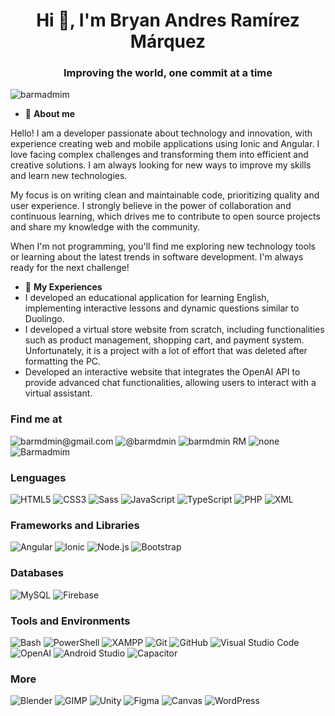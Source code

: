 <h1 align="center">Hi 👋, I'm Bryan Andres Ramírez Márquez</h1>
<h3 align="center">Improving the world, one commit at a time</h3>

<p align="left"> <img src="https://komarev.com/ghpvc/?username=barmadmim&label=Profile%20views&color=0e75b6&style=flat" alt="barmadmim" /> </p>

- 💬 **About me**

Hello! I am a developer passionate about technology and innovation, with experience creating web and mobile applications using Ionic and Angular. I love facing complex challenges and transforming them into efficient and creative solutions. I am always looking for new ways to improve my skills and learn new technologies.

My focus is on writing clean and maintainable code, prioritizing quality and user experience. I strongly believe in the power of collaboration and continuous learning, which drives me to contribute to open source projects and share my knowledge with the community.

When I'm not programming, you'll find me exploring new technology tools or learning about the latest trends in software development. I'm always ready for the next challenge!

- 📄 **My Experiences**
- I developed an educational application for learning English, implementing interactive lessons and dynamic questions similar to Duolingo.
- I developed a virtual store website from scratch, including functionalities such as product management, shopping cart, and payment system. Unfortunately, it is a project with a lot of effort that was deleted after formatting the PC.
- Developed an interactive website that integrates the OpenAI API to provide advanced chat functionalities, allowing users to interact with a virtual assistant.

### Find me at

![barmdmin@gmail.com](https://img.shields.io/badge/Email-D14836?style=for-the-badge&logo=gmail&logoColor=white)
![@barmdmin](https://img.shields.io/badge/Twitter-1DA1F2?style=for-the-badge&logo=x&logoColor=white)
![barmdmin RM](https://img.shields.io/badge/LinkedIn-0A66C2?style=for-the-badge&logo=linkedin&logoColor=white)
![none](https://img.shields.io/badge/Instagram-E4405F?style=for-the-badge&logo=instagram&logoColor=white)
![Barmadmim](https://img.shields.io/badge/GitHub-181717?style=for-the-badge&logo=github&logoColor=white)


### Lenguages
![HTML5](https://img.shields.io/badge/HTML5-E34F26?style=for-the-badge&logo=html5&logoColor=white)
![CSS3](https://img.shields.io/badge/CSS3-1572B6?style=for-the-badge&logo=css3&logoColor=white)
![Sass](https://img.shields.io/badge/Sass-CC6699?style=for-the-badge&logo=sass&logoColor=white)
![JavaScript](https://img.shields.io/badge/JavaScript-F7DF1E?style=for-the-badge&logo=javascript&logoColor=black)
![TypeScript](https://img.shields.io/badge/TypeScript-007ACC?style=for-the-badge&logo=typescript&logoColor=white)
![PHP](https://img.shields.io/badge/PHP-777BB4?style=for-the-badge&logo=php&logoColor=white)
![XML](https://img.shields.io/badge/XML-9C8E6E?style=for-the-badge&logo=xml&logoColor=white)

### Frameworks and Libraries

![Angular](https://img.shields.io/badge/Angular-DD0031?style=for-the-badge&logo=angular&logoColor=white)
![Ionic](https://img.shields.io/badge/Ionic-3880FF?style=for-the-badge&logo=ionic&logoColor=white)
![Node.js](https://img.shields.io/badge/Node.js-339933?style=for-the-badge&logo=nodedotjs&logoColor=white)
![Bootstrap](https://img.shields.io/badge/Bootstrap-563D7C?style=for-the-badge&logo=bootstrap&logoColor=white)

### Databases

![MySQL](https://img.shields.io/badge/MySQL-4479A1?style=for-the-badge&logo=mysql&logoColor=white)
![Firebase](https://img.shields.io/badge/Firebase-FFCA28?style=for-the-badge&logo=firebase&logoColor=black)

### Tools and Environments

![Bash](https://img.shields.io/badge/Bash-4EAA25?style=for-the-badge&logo=gnubash&logoColor=white)
![PowerShell](https://img.shields.io/badge/PowerShell-5391FE?style=for-the-badge&logo=powershell&logoColor=white)
![XAMPP](https://img.shields.io/badge/XAMPP-FB7A24?style=for-the-badge&logo=xampp&logoColor=white)
![Git](https://img.shields.io/badge/Git-F05032?style=for-the-badge&logo=git&logoColor=white)
![GitHub](https://img.shields.io/badge/GitHub-181717?style=for-the-badge&logo=github&logoColor=white)
![Visual Studio Code](https://img.shields.io/badge/VS%20Code-007ACC?style=for-the-badge&logo=visual%20studio%20code&logoColor=white)
![OpenAI](https://img.shields.io/badge/OpenAI-412991?style=for-the-badge&logo=openai&logoColor=white)
![Android Studio](https://img.shields.io/badge/Android%20Studio-3DDC84?style=for-the-badge&logo=android%20studio&logoColor=white)
![Capacitor](https://img.shields.io/badge/Capacitor-119EFF?style=for-the-badge&logo=capacitor&logoColor=white)

### More

![Blender](https://img.shields.io/badge/Blender-F5792A?style=for-the-badge&logo=blender&logoColor=white)
![GIMP](https://img.shields.io/badge/GIMP-5C5543?style=for-the-badge&logo=gimp&logoColor=white)
![Unity](https://img.shields.io/badge/Unity-000000?style=for-the-badge&logo=unity&logoColor=white)
![Figma](https://img.shields.io/badge/Figma-F24E1E?style=for-the-badge&logo=figma&logoColor=white)
![Canvas](https://img.shields.io/badge/Canvas-003C71?style=for-the-badge&logo=canvas&logoColor=white)
![WordPress](https://img.shields.io/badge/wordpress-004C71?style=for-the-badge&logo=wordpress&logoColor=white)



